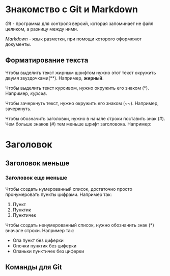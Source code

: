# Знакомство с Git и Markdown

*Git* - программа для контроля версий, которая запоминает не файл целиком, а разницу между ними.

*Markdown* - язык разметки, при помощи которого оформляют документы.

## Форматирование текста

Чтобы выделить текст жирным шрифтом нужно этот текст окружить двумя звуздочками(**). Например, **жирный**.

Чтобы выделить текст курсивом, нужно окружить его знаком (*). Например, *курсив*.

Чтобы зачеркнуть текст, нужно окружить его знаком (~~). Например, ~~зачеркнуть~~.

Чтобы обозначить заголовки, нужно в начале строки поставить знак (#). Чем больше знаков (#) тем меньше шрифт заголовока. Например:
# Заголовок
## Заголовок меньше
### Заголовок еще меньше

Чтобы создать нумерованный список, достаточно просто пронумеровать пункты цифрами. Например так:
1. Пункт
2. Пунктик
3. Пунктичек

Чтобы создать ненумерованный список, нужно обозначить знак (*) вначале строки. Например так:
* Опа пункт без циферки
* Опочки пунктик без циферки
* Опаньки пунктичек без циферки


## Команды для Git